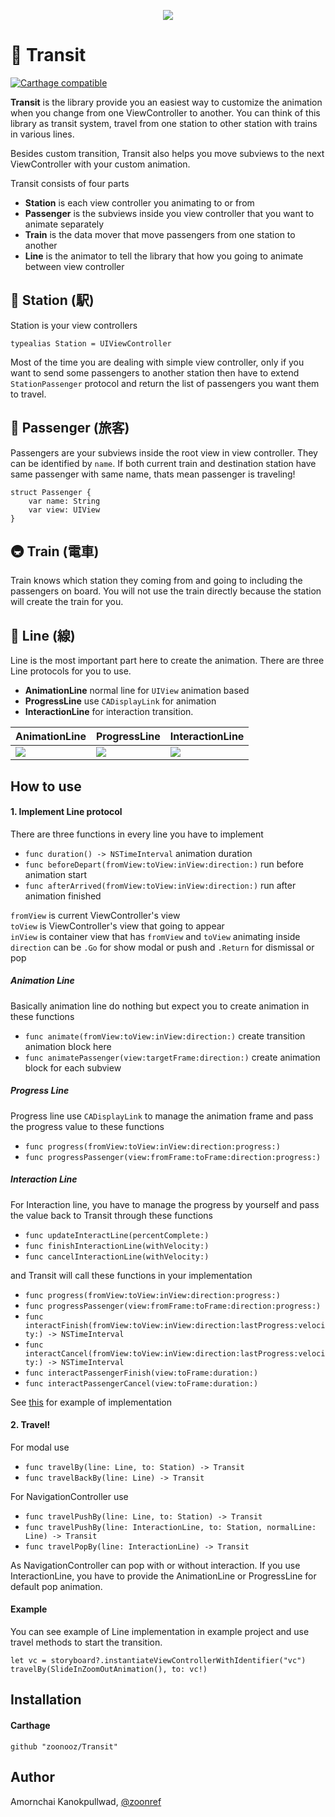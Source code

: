 <p align="center"><img src="https://raw.githubusercontent.com/zoonooz/Transit/master/Transit.jpg"/></p>

# 🚃 Transit
[![Carthage compatible](https://img.shields.io/badge/Carthage-compatible-4BC51D.svg?style=flat)](https://github.com/Carthage/Carthage)


**Transit** is the library provide you an easiest way to customize the animation when you change from one ViewController to another. You can think of this library as transit system, travel from one station to other station with trains in various lines.

Besides custom transition, Transit also helps you move subviews to the next ViewController with your custom animation.

Transit consists of four parts
- **Station** is each view controller you animating to or from
- **Passenger** is the subviews inside you view controller that you want to animate separately
- **Train** is the data mover that move passengers from one station to another
- **Line** is the animator to tell the library that how you going to animate between view controller

## 🚉 Station (駅)
Station is your view controllers
```
typealias Station = UIViewController
```
Most of the time you are dealing with simple view controller, only if you want to send some passengers to another station then have to extend `StationPassenger` protocol and return the list of passengers you want them to travel.

## 👫 Passenger (旅客)
Passengers are your subviews inside the root view in view controller. They can be identified by `name`. If both current train and destination station have same passenger with same name, thats mean passenger is traveling!
```
struct Passenger {
    var name: String
    var view: UIView
}
```

## 🚇 Train (電車)
Train knows which station they coming from and going to including the passengers on board. You will not use the train directly because the station will create the train for you.

## 🚦 Line (線)
Line is the most important part here to create the animation. There are three Line protocols for you to use.
- **AnimationLine** normal line for `UIView` animation based
- **ProgressLine** use `CADisplayLink` for animation
- **InteractionLine** for interaction transition.

AnimationLine | ProgressLine | InteractionLine
---| --- | ---
![](https://raw.githubusercontent.com/zoonooz/Transit/master/line_animation.gif) | ![](https://raw.githubusercontent.com/zoonooz/Transit/master/line_progress.gif) | ![](https://raw.githubusercontent.com/zoonooz/Transit/master/line_interaction.gif)

## How to use
#### 1. Implement Line protocol
There are three functions in every line you have to implement
- `func duration() -> NSTimeInterval` animation duration
- `func beforeDepart(fromView:toView:inView:direction:)` run before animation start
- `func afterArrived(fromView:toView:inView:direction:)` run after animation finished

`fromView` is current ViewController's view<br/>
`toView` is ViewController's view that going to appear<br/>
`inView` is container view that has `fromView` and `toView` animating inside<br/>
`direction` can be `.Go` for show modal or push and `.Return` for dismissal or pop<br/>

##### Animation Line
Basically animation line do nothing but expect you to create animation in these functions
- `func animate(fromView:toView:inView:direction:)` create transition animation block here
- `func animatePassenger(view:targetFrame:direction:)` create animation block for each subview

##### Progress Line
Progress line use `CADisplayLink` to manage the animation frame and pass the progress value to these functions
- `func progress(fromView:toView:inView:direction:progress:)`
- `func progressPassenger(view:fromFrame:toFrame:direction:progress:)`

##### Interaction Line
For Interaction line, you have to manage the progress by yourself and pass the value back to Transit through these functions
- `func updateInteractLine(percentComplete:)`
- `func finishInteractionLine(withVelocity:)`
- `func cancelInteractionLine(withVelocity:)`

and Transit will call these functions in your implementation
- `func progress(fromView:toView:inView:direction:progress:)`
- `func progressPassenger(view:fromFrame:toFrame:direction:progress:)`
- `func interactFinish(fromView:toView:inView:direction:lastProgress:velocity:) -> NSTimeInterval`
- `func interactCancel(fromView:toView:inView:direction:lastProgress:velocity:) -> NSTimeInterval`
- `func interactPassengerFinish(view:toFrame:duration:)`
- `func interactPassengerCancel(view:toFrame:duration:)`

See [this](https://github.com/zoonooz/Transit/tree/master/Example/Lines) for example of implementation

#### 2. Travel!

For modal use
- `func travelBy(line: Line, to: Station) -> Transit`
- `func travelBackBy(line: Line) -> Transit`

For NavigationController use
- `func travelPushBy(line: Line, to: Station) -> Transit`
- `func travelPushBy(line: InteractionLine, to: Station, normalLine: Line) -> Transit`
- `func travelPopBy(line: InteractionLine) -> Transit`

As NavigationController can pop with or without interaction. If you use InteractionLine, you have to provide the AnimationLine or ProgressLine for default pop animation.

#### Example
You can see example of Line implementation in example project and use travel methods to start the transition.
```
let vc = storyboard?.instantiateViewControllerWithIdentifier("vc")
travelBy(SlideInZoomOutAnimation(), to: vc!)
```

## Installation
#### Carthage
```
github "zoonooz/Transit"
```
## Author
Amornchai Kanokpullwad, [@zoonref](https://twitter.com/zoonref)
